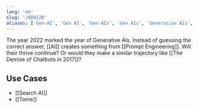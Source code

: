 ```yaml
---
lang: 'en'
slug: '/8D922B'
aliases: ['Gen-AI', 'Gen AI', 'Gen-AIs', 'Gen AIs', 'Generative AIs', 'Generative Text AI']
---
```


The year 2022 marked the year of Generative AIs.
Instead of guessing the correct answer, [[AI]] creates something from [[Prompt Engineering]].
Will their thrive continue?
Or would they make a similar trajectory like [[The Demise of Chatbots in 2017]]?

## Use Cases

- [[Search AI]]
- [[Tome]]
